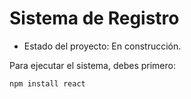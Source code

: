 <h1> Sistema de Registro</h1>

- Estado del proyecto: En construcción.

Para ejecutar el sistema, debes primero:

```npm install react```
